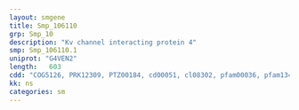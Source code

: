 ```yaml
---
layout: smgene
title: Smp_106110
grp: Smp_10
description: "Kv channel interacting protein 4"
smp: Smp_106110.1
uniprot: "G4VEN2"
length:   603
cdd: "COG5126, PRK12309, PTZ00184, cd00051, cl08302, pfam00036, pfam13499, smart00054"
kk: ns
categories: sm
---
```

